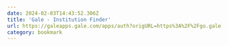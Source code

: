 ```yaml
---
date: 2024-02-03T14:43:52.306Z
title: 'Gale - Institution Finder'
url: https://galeapps.gale.com/apps/auth?origURL=https%3A%2F%2Fgo.gale.com%2Fps%2Fi.do%3Fid%3DGALE%257CA456860147%26p%3DSTND%26v%3D2.1&prodId=STND&userGroupName=
category: bookmark
---
```

